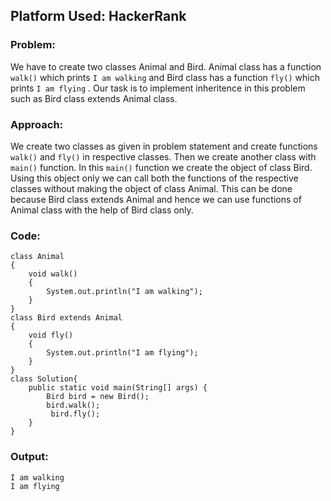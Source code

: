 ## Platform Used: HackerRank

### Problem:
We have to create two classes Animal and Bird. Animal class has a function `walk()` which prints `I am walking` and Bird class has a function `fly()` which prints `I am flying` . 
Our task is to implement inheritence in this problem such as Bird class extends Animal class.

### Approach:
We create two classes as given in problem statement and create functions `walk()` and `fly()` in respective classes. Then we create another class with `main()` function. In this `main()` function we create the object of class Bird. Using this object only we can call both the functions of the respective classes without making the object of class Animal. This can be done because Bird class extends Animal and hence we can use functions of Animal class with the help of Bird class only.

### Code:

```
class Animal
{
    void walk()
    {
        System.out.println("I am walking");
    }
}
class Bird extends Animal
{
    void fly()
    {
        System.out.println("I am flying");
    }
}
class Solution{
    public static void main(String[] args) {
        Bird bird = new Bird();
        bird.walk();
         bird.fly();
    }
}
```

### Output:

```
I am walking
I am flying
```
